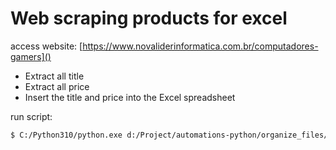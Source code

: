 # Web scraping products for excel
access website:
[https://www.novaliderinformatica.com.br/computadores-gamers]()

- Extract all title
- Extract all price
- Insert the title and price into the Excel spreadsheet

run script:
```bash
$ C:/Python310/python.exe d:/Project/automations-python/organize_files/main.py

```